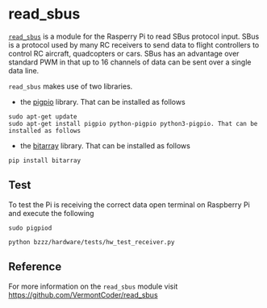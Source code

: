 # read_sbus
[`read_sbus`](https://github.com/VermontCoder/read_sbus) is a module for the Rasperry Pi to read SBus protocol input. SBus is a protocol used by many RC receivers to send data to flight controllers to control RC aircraft,
quadcopters or cars. SBus has an advantage over standard PWM in that up to 16 channels of data can be sent over a single data line.

`read_sbus` makes use of two libraries.

- the [pigpio](https://abyz.me.uk/rpi/pigpio/) library. That can be installed as follows

```
sudo apt-get update
sudo apt-get install pigpio python-pigpio python3-pigpio. That can be installed as follows 
```

- the [bitarray](https://pypi.org/project/bitarray/) library. That can be installed as follows 

```
pip install bitarray
```

## Test

To test the Pi is receiving the correct data open terminal on Raspberry Pi and execute the following 
```
sudo pigpiod
```
```
python bzzz/hardware/tests/hw_test_receiver.py
```

## Reference 

For more information on the `read_sbus` module visit https://github.com/VermontCoder/read_sbus
